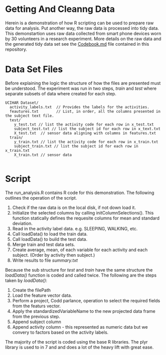 Getting And Cleanng Data
========================

Herein is a demonstration of how R scripting can be used to prepare raw data for analysis. Put another way, the raw data is processed into tidy data. This demonstartion uses raw data collected from smart phone devices worn by 30 volunteers in a research experiment. More details on the raw data and the generated tidy data set see the [Codebook.md](/codeBook.html) file contained in this repository.

# Data Set Files

Before explaining the logic the structure of how the files are presented must be understood. The experiment was run in two steps, *train* and *test* where separate subsets of data where created for each step.

```
UCIHAR Dataset/
  activity_labels.txt  // Provides the labels for the activities.  
  feautures.txt        // List, in order, all the columns presented in the subject text file.     
  test/
    y_test.txt // list the activity code for each row in x_test.txt   
    subject_test.txt // list the subject id for each row in x_text.txt    
    X_test.txt  // sensor data aligning with columns in features.txt
  train/
    y_train.txt // list the activity code for each row in x_train.txt   
    subject_train.txt // list the subject id for each row in x_train.txt   
    X_train.txt // sensor data
  
```

# Script

The run_analysis.R contains R code for this demonstration. The following outlines the operation of the script.

  1. Check if the raw data is on the local disk, if not down load it. 
  2. Initialize the selected columns by calling initColumnSelections(). This function statically defines the requesite columns for mean and standard deviation. 
  3. Read in the activity label data. e.g. SLEEPING, WALKING, etc.
  4. Call loadData() to load the train data. 
  5. Call loadData() to build the test data. 
  6. Merge train and test data sets.
  7. Create average, mean, of each variable for each activity and each subject. (Order by activity then subject.)
  8. Write results to file *summary.txt*

Because the sub structure for *test* and *train* have the same structure the *loadData()* function is coded and called twice. The following are the steps taken by *loadData()*: 

1. Create the filePath
2. Load the feature vector data. 
3. Perform a project, Codd parlance, operation to select the required fields from the featurs vector.
4. Apply the standardizedVariableName to the new projected data frame from the previous step.
5. Append subject column
6. Append activity column - this represented as numeric data but we convery to factors based on the activity labels.

The majority of the script is coded using the base R libraries. The plyr library is used to in 7 and and does a lot of the heavy lift with great ease.







